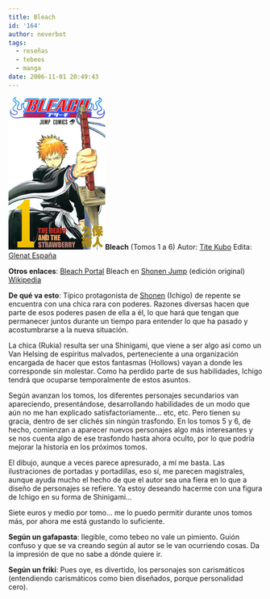 ```yaml
---
title: Bleach
id: '164'
author: neverbot
tags:
  - reseñas
  - tebeos
  - manga
date: 2006-11-01 20:49:43
---
```


![Bleach](./bleach/bleach_01.jpg "Bleach")**Bleach** (Tomos 1 a 6) Autor: [Tite Kubo](http://en.wikipedia.org/wiki/Tite_Kubo) Edita: [Glenat España](http://www.edicionesglenat.es/)

**Otros enlaces**: [Bleach Portal](http://www.bleachportal.net/) Bleach en [Shonen Jump](http://www.shonenjump.com/mangatitles/b/manga_b.php) (edición original) [Wikipedia](http://en.wikipedia.org/wiki/Bleach_%28manga%29)

**De qué va esto**: Típico protagonista de [Shonen](http://en.wikipedia.org/wiki/Sh%C5%8Dnen) (Ichigo) de repente se encuentra con una chica rara con poderes. Razones diversas hacen que parte de esos poderes pasen de ella a él, lo que hará que tengan que permanecer juntos durante un tiempo para entender lo que ha pasado y acostumbrarse a la nueva situación.

La chica (Rukia) resulta ser una Shinigami, que viene a ser algo así como un Van Helsing de espíritus malvados, perteneciente a una organización encargada de hacer que estos fantasmas (Hollows) vayan a donde les corresponde sin molestar. Como ha perdido parte de sus habilidades, Ichigo tendrá que ocuparse temporalmente de estos asuntos.

Según avanzan los tomos, los diferentes personajes secundarios van apareciendo, presentándose, desarrollando habilidades de un modo que aún no me han explicado satisfactoriamente... etc, etc. Pero tienen su gracia, dentro de ser clichés sin ningún trasfondo. En los tomos 5 y 6, de hecho, comienzan a aparecer nuevos personajes algo más interesantes y se nos cuenta algo de ese trasfondo hasta ahora oculto, por lo que podría mejorar la historia en los próximos tomos.

El dibujo, aunque a veces parece apresurado, a mí me basta. Las ilustraciones de portadas y portadillas, eso sí, me parecen magistrales, aunque ayuda mucho el hecho de que el autor sea una fiera en lo que a diseño de personajes se refiere. Ya estoy deseando hacerme con una figura de Ichigo en su forma de Shinigami...

Siete euros y medio por tomo... me lo puedo permitir durante unos tomos más, por ahora me está gustando lo suficiente.

**Según un gafapasta**: Ilegible, como tebeo no vale un pimiento. Guión confuso y que se va creando según al autor se le van ocurriendo cosas. Da la impresión de que no sabe a dónde quiere ir.

**Según un friki**: Pues oye, es divertido, los personajes son carismáticos (entendiendo carismáticos como bien diseñados, porque personalidad cero).
